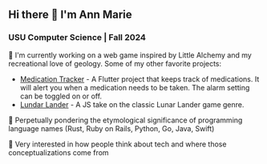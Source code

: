 ## Hi there 👋 I'm Ann Marie

### USU Computer Science | Fall 2024

🔭 I'm currently working on a web game inspired by Little Alchemy and my recreational love of geology. Some of my other favorite projects:

- [Medication Tracker](https://github.com/annmarie2/meds_tracker) - A Flutter project that keeps track of medications. It will alert you when a medication needs to be taken. The alarm setting can be toggled on or off.
- [Lundar Lander](https://github.com/annmarie2/LunarLander) - A JS take on the classic Lunar Lander game genre.

🤔 Perpetually pondering the etymological significance of programming language names (Rust, Ruby on Rails, Python, Go, Java, Swift)

👯 Very interested in how people think about tech and where those conceptualizations come from

<!--
**annmarie2/annmarie2** is a ✨ _special_ ✨ repository because its `README.md` (this file) appears on your GitHub profile.

Here are some ideas to get you started:

- 🔭 I’m currently working on ...
- 🌱 I’m currently learning ...
- 👯 I’m looking to collaborate on ...
- 🤔 I’m looking for help with ...
- 💬 Ask me about ...
- 📫 How to reach me: ...
- 😄 Pronouns: ...
- ⚡ Fun fact: ...
-->
